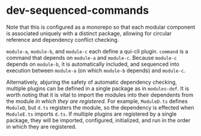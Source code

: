 # dev-sequenced-commands

Note that this is configured as a monorepo so that each modular component is associated uniquely with a distinct package, allowing for circular reference and dependency conflict checking.

`module-a`, `module-b`, and `module-c` each define a qui-cli plugin. `command` is a command that depends on `module-a` and `module-c`. Because `module-c` depends on `module-b`, it is automatically included, and sequenced into execution between `module-a` (on which `module-b` depends) and `module-c`.

Alternatively, abjuring the safety of automatic dependency checking, multiple plugins can be defined in a single package as in `modules-def`. It is worth noting that it is vital to import the modules into their dependents from the module _in which they are registered_. For example, `ModuleD.ts` defines `ModuleD`, but `d.ts` registers the module, so the dependency is effected when `ModuleE.ts` imports `d.ts`. If multiple plugins are registered by a single package, they will be imported, configured, initialized, and run in the order in which they are registered.
